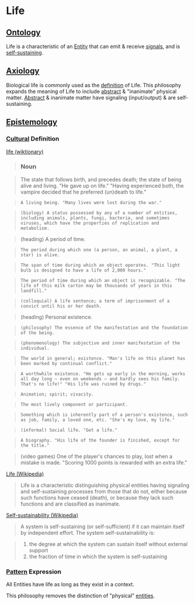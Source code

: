 # Life

## [Ontology](./ontology.md)

Life is a characteristic of an [Entity](./entity.md) that can emit & receive [signals](./signal.md), and is [self-sustaining](https://en.wikipedia.org/wiki/Self-sustainability).

## [Axiology](./axiology.md)

Biological life is commonly used as the [definition](./definition.md) of Life. This philosophy expands the meaning of Life to include [abstract](./abstract.md) & "inanimate" physical matter. [Abstract](./abstract.md) & inanimate matter have signaling (input/output) & are self-sustaining.

## [Epistemology](./epistemology.md)

### [Cultural](./culture.md) Definition

<a href="http://en.wiktionary.org/wiki/life" target="_blank">life (wiktionary)</a>

> ### Noun

> The state that follows birth, and precedes death; the state of being alive and living. "He gave up on life." "Having experienced both, the vampire decided that he preferred (un)death to life."

>     A living being. "Many lives were lost during the war."

>     (biology) A status possessed by any of a number of entities, including animals, plants, fungi, bacteria, and sometimes viruses, which have the properties of replication and metabolism.

> (heading) A period of time.

>     The period during which one (a person, an animal, a plant, a star) is alive.

>     The span of time during which an object operates. "This light bulb is designed to have a life of 2,000 hours."

>     The period of time during which an object is recognizable. "The life of this milk carton may be thousands of years in this landfill."

>     (colloquial) A life sentence; a term of imprisonment of a convict until his or her death.

> (heading) Personal existence.

>     (philosophy) The essence of the manifestation and the foundation of the being.

>     (phenomenology) The subjective and inner manifestation of the individual.

>     The world in general; existence. "Man's life on this planet has been marked by continual conflict."

>     A worthwhile existence. "He gets up early in the morning, works all day long — even on weekends — and hardly sees his family. That's no life!" "His life was ruined by drugs."

>     Animation; spirit; vivacity.

>     The most lively component or participant.

>     Something which is inherently part of a person's existence, such as job, family, a loved one, etc. "She's my love, my life."

>     (informal) Social life. "Get a life."

>     A biography. "His life of the founder is finished, except for the title."

> (video games) One of the player's chances to play, lost when a mistake is made. "Scoring 1000 points is rewarded with an extra life."


<a href="https://en.wikipedia.org/wiki/Life" target="_blank">Life (Wikipedia)</a>

> Life is a characteristic distinguishing physical entities having signaling and self-sustaining processes from those that do not, either because such functions have ceased (death), or because they lack such functions and are classified as inanimate.

<a href="https://en.wikipedia.org/wiki/Self-sustainability" target="_blank">Self-sustainability (Wikipedia)</a>

> A system is self-sustaining (or self-sufficient) if it can maintain itself by independent effort. The system self-sustainability is:

> 1. the degree at which the system can sustain itself without external support
> 1. the fraction of time in which the system is self-sustaining

### [Pattern](./pattern.md) Expression

All Entities have life as long as they exist in a context.

This philosophy removes the distinction of "physical" [entities](./entity.md).
